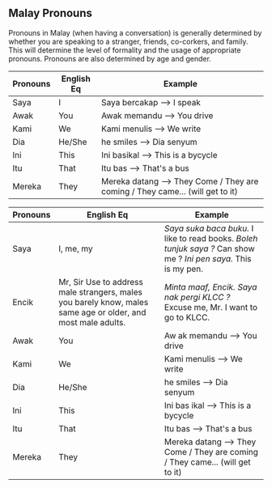 ## Malay Pronouns  

Pronouns in Malay (when having a conversation) is generally determined by
whether you are speaking to a stranger, friends, co-corkers, and family. This
will determine the level of formality and the usage of appropriate pronouns.
Pronouns are also determined by age and gender.


| Pronouns | English Eq  | Example |
| --- | --- | --- |
| Saya | I  | Saya bercakap --> I speak |
| Awak | You | Awak memandu --> You drive |
| Kami | We | Kami menulis --> We write |
| Dia  | He/She  | he smiles -->	Dia senyum |
| Ini  | This | Ini basikal --> This is a bycycle |
| Itu  | That | Itu bas --> That's a bus | 
| Mereka  | They | Mereka datang --> They Come / They are coming /  They came... (will get to it)| 

| Pronouns | English Eq  | Example |
| --- | --- | --- |
| Saya | I, me, my  | *Saya suka baca buku.* I like to read books. *Boleh tunjuk saya ?* Can show me ? *Ini pen saya.* This is my pen. |
| Encik | Mr, Sir Use to address male strangers, males you barely know, males same age or older, and most male adults. | *Minta maaf, Encik. Saya nak pergi KLCC ?* Excuse me, Mr. I want to go to KLCC.  |
| Awak | You | Aw  ak memandu --> You drive |
| Kami | We | Kami   menulis --> We write |
| Dia  | He/She  | he   smiles -->	Dia senyum |
| Ini  | This | Ini bas  ikal --> This is a bycycle |
| Itu  | That | Itu bas --> That's a bus | 
| Mereka  | They | Mereka datang --> They Come / They are coming /  They came... (will get to it)| 
